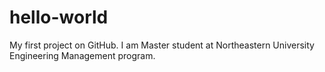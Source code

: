 # hello-world
My first project on GitHub.
I am Master student at Northeastern University Engineering Management program.
